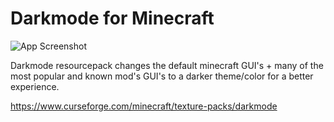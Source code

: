 
# Darkmode for Minecraft
![App Screenshot](https://i.imgur.com/Dj5f4Mb.png)

Darkmode resourcepack changes the default minecraft GUI's + many of the most popular and known mod's GUI's to a darker theme/color for a better experience.

https://www.curseforge.com/minecraft/texture-packs/darkmode
